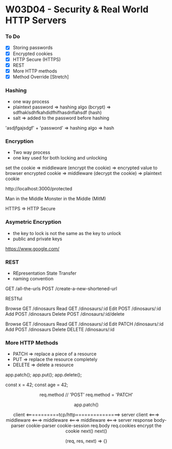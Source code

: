 # W03D04 - Security & Real World HTTP Servers

### To Do
- [x] Storing passwords
- [x] Encrypted cookies
- [x] HTTP Secure (HTTPS)
- [x] REST
- [x] More HTTP methods
- [x] Method Override [Stretch]

### Hashing
* one way process
* plaintext password => hashing algo (bcrypt) => sdfhaklsdhfkahdidfhifhasdnflahsdf (hash)
* salt => added to the password before hashing

'asdjfgajsdgf' + 'password' => hashing algo => hash

### Encryption
* Two way process
* one key used for both locking and unlocking

set the cookie => middleware (encrypt the cookie) => encrypted value to browser
encrypted cookie => middleware (decrypt the cookie) => plaintext cookie



http://localhost:3000/protected


Man in the Middle
Monster in the Middle (MitM)

HTTPS => HTTP Secure


### Asymetric Encryption
* the key to lock is not the same as the key to unlock
* public and private keys

https://www.google.com/


### REST
* REpresentation State Transfer
* naming convention

GET /all-the-urls
POST /create-a-new-shortened-url

RESTful

Browse  GET   /dinosaurs
Read    GET   /dinosaurs/:id
Edit    POST  /dinosaurs/:id
Add     POST  /dinosaurs
Delete  POST  /dinosaurs/:id/delete

Browse  GET     /dinosaurs
Read    GET     /dinosaurs/:id
Edit    PATCH   /dinosaurs/:id
Add     POST    /dinosaurs
Delete  DELETE  /dinosaurs/:id

### More HTTP Methods
* PATCH => replace a piece of a resource
* PUT => replace the resource completely
* DELETE => delete a resource

app.patch();
app.put();
app.delete();


const x = 42;
const age = 42;

<div>
<section>
<article>
<footer>
<header>



req.method // 'POST'
req.method = 'PATCH'

app.patch()





client <===========tcp/http===============> server
client <===> middleware <===> middleware <===> middleware <===> server
response
            body-parser       cookie-parser    cookie-session
            req.body          req.cookies     encrypt the cookie
              next()          next()


(req, res, next) => {}

